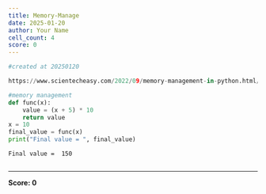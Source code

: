```yaml
---
title: Memory-Manage
date: 2025-01-20
author: Your Name
cell_count: 4
score: 0
---
```


```python
#created at 20250120
```


```python
https://www.scientecheasy.com/2022/09/memory-management-in-python.html/
```


```python
#memory management
def func(x):
    value = (x + 5) * 10
    return value
x = 10
final_value = func(x)
print("Final value = ", final_value)

```

    Final value =  150



```python

```


---
**Score: 0**